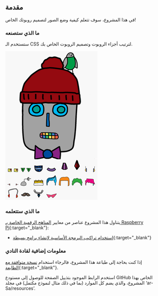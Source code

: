 ## مقدمة

في هذا المشروع، سوف تتعلم كيفية وضع الصور لتصميم روبوتك الخاص!

### ما الذي ستصنعه

ستستخدم الـ CSS لترتيب أجزاء الروبوت وتصميم الروبوت الخاص بك.

![لقطة شاشة](images/robot-final.png)

### ما الذي ستتعلمه

يتناول هذا المشروع عناصر من معايير [المناهج الرقمية الخاصة بـ Raspberry Pi](http://rpf.io/curriculum){:target="_blank"}:

+ [استخدام تراكيب البرمجة الأساسية لإنشاء برامج بسيطة](https://www.raspberrypi.org/curriculum/programming/creator){:target="_blank"}

### معلومات إضافية لقادة النادي

إذا كنت بحاجة إلى طباعة هذا المشروع، فالرجاء استخدام [نسخة متوافقة مع الطابعة](https://projects.raspberrypi.org/en/projects/build-a-robot/print){:target="_blank"}.

استخدم الرابط الموجود بتذييل الصفحة للوصول إلى مستودع GitHub الخاص بهذا المشروع، والذي يضم كل الموارد (بما في ذلك مثال لنموذج مكتمل) في مجلد ‘ar-Sa/resources’.